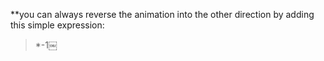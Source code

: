 **you can always reverse the animation into the other direction by adding this simple expression: 
> *-1￼



